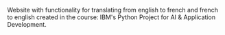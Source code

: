 Website with functionality for translating from english to french and french to english created in the course: IBM's Python Project for AI & Application Development.
